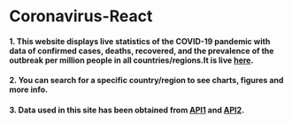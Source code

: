 # Coronavirus-React

#### 1. This website displays live statistics of the COVID-19 pandemic with data of confirmed cases, deaths, recovered, and the prevalence of the outbreak per million people in all countries/regions.It is live [here](https://covid19-tracker-dashboard.netlify.app/).

#### 2. You can search for a specific country/region to see charts, figures and more info. 

#### 3. Data used in this site has been obtained from [API1](https://corona.lmao.ninja/v2/countries?sort=cases) and [API2](https://pomber.github.io/covid19/timeseries.json).


